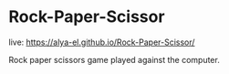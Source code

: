# Rock-Paper-Scissor

live: https://alya-el.github.io/Rock-Paper-Scissor/

Rock paper scissors game played against the computer.
